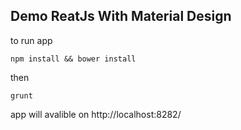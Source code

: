 ## Demo ReatJs With Material Design

to run app

```
npm install && bower install
```

then

```
grunt
```

app will avalible on http://localhost:8282/